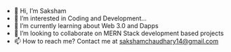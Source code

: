 - 👋 Hi, I’m Saksham
- 👀 I’m interested in Coding and Development...
- 🌱 I’m currently learning about Web 3.0 and Dapps
- 💞️ I’m looking to collaborate on MERN Stack development based projects
- 📫 How to reach me? Contact me at sakshamchaudhary14@gmail.com
